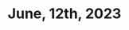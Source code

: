 ---
title: June, 12th, 2023
layout: post
post-image:
description: What I did on June, 12th, 2023
tags:
- Code
- Blog
- Work
---